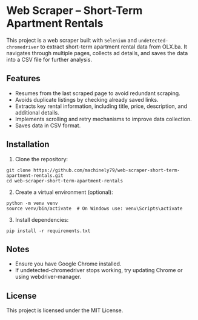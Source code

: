 # Web Scraper – Short-Term Apartment Rentals

This project is a web scraper built with ```Selenium``` and ```undetected-chromedriver``` to extract short-term apartment rental data from OLX.ba. It navigates through multiple pages, collects ad details, and saves the data into a CSV file for further analysis.

## Features

- Resumes from the last scraped page to avoid redundant scraping.
- Avoids duplicate listings by checking already saved links.
- Extracts key rental information, including title, price, description, and additional details.
- Implements scrolling and retry mechanisms to improve data collection.
- Saves data in CSV format.

## Installation

1. Clone the repository:
  ```
  git clone https://github.com/machinely79/web-scraper-short-term-apartment-rentals.git
  cd web-scraper-short-term-apartment-rentals
  ```

2. Create a virtual environment (optional): 

```
python -m venv venv
source venv/bin/activate  # On Windows use: venv\Scripts\activate
```

3. Install dependencies:

```
pip install -r requirements.txt
```

## Notes

- Ensure you have Google Chrome installed.
- If undetected-chromedriver stops working, try updating Chrome or using webdriver-manager.

## License

This project is licensed under the MIT License.
